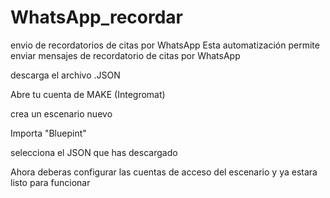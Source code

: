 # WhatsApp_recordar
envio de recordatorios de citas por WhatsApp
Esta automatización permite enviar mensajes de recordatorio de citas
por WhatsApp

descarga el archivo .JSON

Abre tu cuenta de MAKE (Integromat)

crea un escenario nuevo

Importa "Bluepint"

selecciona el JSON que has descargado

Ahora deberas configurar las cuentas de acceso del escenario y ya estara listo para funcionar
